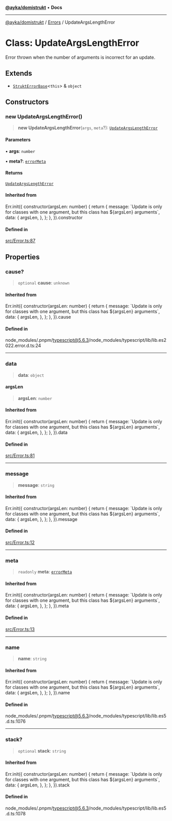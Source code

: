 [**@ayka/domistrukt**](../../../README.md) • **Docs**

***

[@ayka/domistrukt](../../../globals.md) / [Errors](../README.md) / UpdateArgsLengthError

# Class: UpdateArgsLengthError

Error thrown when the number of arguments is incorrect for an update.

## Extends

- [`StruktErrorBase`](../../Error/classes/StruktErrorBase.md)\<`this`\> & `object`

## Constructors

### new UpdateArgsLengthError()

> **new UpdateArgsLengthError**(`args`, `meta`?): [`UpdateArgsLengthError`](UpdateArgsLengthError.md)

#### Parameters

• **args**: `number`

• **meta?**: [`errorMeta`](../../Error/type-aliases/errorMeta.md)

#### Returns

[`UpdateArgsLengthError`](UpdateArgsLengthError.md)

#### Inherited from

Err.init(\{
	constructor(argsLen: number) \{
		return \{
			message: \`Update is only for classes with one argument, but this class has $\{argsLen\} arguments\`,
			data: \{
				argsLen,
			\},
		\};
	\},
\}).constructor

#### Defined in

[src/Error.ts:87](https://github.com/AndreyMork/domistrukt/blob/ee84aeb0d3ada132fc6b9944abd48429a367a44b/src/Error.ts#L87)

## Properties

### cause?

> `optional` **cause**: `unknown`

#### Inherited from

Err.init(\{
	constructor(argsLen: number) \{
		return \{
			message: \`Update is only for classes with one argument, but this class has $\{argsLen\} arguments\`,
			data: \{
				argsLen,
			\},
		\};
	\},
\}).cause

#### Defined in

node\_modules/.pnpm/typescript@5.6.3/node\_modules/typescript/lib/lib.es2022.error.d.ts:24

***

### data

> **data**: `object`

#### argsLen

> **argsLen**: `number`

#### Inherited from

Err.init(\{
	constructor(argsLen: number) \{
		return \{
			message: \`Update is only for classes with one argument, but this class has $\{argsLen\} arguments\`,
			data: \{
				argsLen,
			\},
		\};
	\},
\}).data

#### Defined in

[src/Error.ts:81](https://github.com/AndreyMork/domistrukt/blob/ee84aeb0d3ada132fc6b9944abd48429a367a44b/src/Error.ts#L81)

***

### message

> **message**: `string`

#### Inherited from

Err.init(\{
	constructor(argsLen: number) \{
		return \{
			message: \`Update is only for classes with one argument, but this class has $\{argsLen\} arguments\`,
			data: \{
				argsLen,
			\},
		\};
	\},
\}).message

#### Defined in

[src/Error.ts:12](https://github.com/AndreyMork/domistrukt/blob/ee84aeb0d3ada132fc6b9944abd48429a367a44b/src/Error.ts#L12)

***

### meta

> `readonly` **meta**: [`errorMeta`](../../Error/type-aliases/errorMeta.md)

#### Inherited from

Err.init(\{
	constructor(argsLen: number) \{
		return \{
			message: \`Update is only for classes with one argument, but this class has $\{argsLen\} arguments\`,
			data: \{
				argsLen,
			\},
		\};
	\},
\}).meta

#### Defined in

[src/Error.ts:13](https://github.com/AndreyMork/domistrukt/blob/ee84aeb0d3ada132fc6b9944abd48429a367a44b/src/Error.ts#L13)

***

### name

> **name**: `string`

#### Inherited from

Err.init(\{
	constructor(argsLen: number) \{
		return \{
			message: \`Update is only for classes with one argument, but this class has $\{argsLen\} arguments\`,
			data: \{
				argsLen,
			\},
		\};
	\},
\}).name

#### Defined in

node\_modules/.pnpm/typescript@5.6.3/node\_modules/typescript/lib/lib.es5.d.ts:1076

***

### stack?

> `optional` **stack**: `string`

#### Inherited from

Err.init(\{
	constructor(argsLen: number) \{
		return \{
			message: \`Update is only for classes with one argument, but this class has $\{argsLen\} arguments\`,
			data: \{
				argsLen,
			\},
		\};
	\},
\}).stack

#### Defined in

node\_modules/.pnpm/typescript@5.6.3/node\_modules/typescript/lib/lib.es5.d.ts:1078

